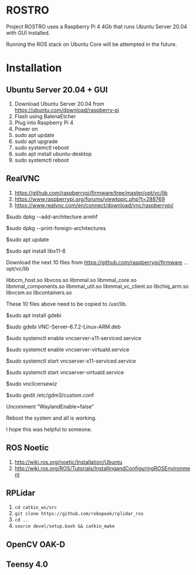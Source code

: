 # ROSTRO
Project ROSTRO uses a Raspberry Pi 4 4Gb that runs Ubuntu Server 20.04 with GUI installed.

Running the ROS stack on Ubuntu Core will be attempted in the future.

# Installation
## Ubuntu Server 20.04 + GUI
1. Download Ubuntu Server 20.04 from https://ubuntu.com/download/raspberry-pi
2. Flash using BalenaEtcher
3. Plug into Raspberry Pi 4
4. Power on
5. sudo apt update
6. sudo apt upgrade
7. sudo systemctl reboot
8. sudo apt install ubuntu-desktop
9. sudo systemctl reboot

## RealVNC
1. https://github.com/raspberrypi/firmware/tree/master/opt/vc/lib
2. https://www.raspberrypi.org/forums/viewtopic.php?t=288769
3. https://www.realvnc.com/en/connect/download/vnc/raspberrypi/

$sudo dpkg --add-architecture armhf

$sudo dpkg --print-foreign-architectures

$sudo apt update

$sudo apt install libx11-6

Download the next 10 files from https://github.com/raspberrypi/firmware ... opt/vc/lib

libbcm_host.so
libvcos.so
libmmal.so
libmmal_core.so
libmmal_components.so
libmmal_util.so
libmmal_vc_client.so
libchiq_arm.so
libvcsm.so
libcontainers.so

These 10 files above need to be copied to /usr/lib.

$sudo apt install gdebi

$sudo gdebi VNC-Server-6.7.2-Linux-ARM.deb

$sudo systemctl enable vncserver-x11-serviced.service

$sudo systemctl enable vncserver-virtuald.service

$sudo systemctl start vncserver-x11-serviced.service

$sudo systemctl start vncserver-virtuald.service

$sudo vnclicensewiz

$sudo gedit /etc/gdm3/custom.conf

Uncomment “WaylandEnable=false”

Reboot the system and all is working.

I hope this was helpful to someone.

## ROS Noetic
1. http://wiki.ros.org/noetic/Installation/Ubuntu
2. http://wiki.ros.org/ROS/Tutorials/InstallingandConfiguringROSEnvironment

## RPLidar
1. ``` cd catkin_ws/src ```
2. ``` git clone https://github.com/robopeak/rplidar_ros ```
3. ``` cd .. ```
4. ``` source devel/setup.bash && catkin_make ```

## OpenCV OAK-D

## Teensy 4.0
